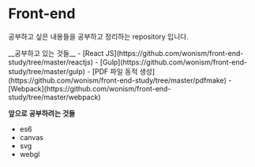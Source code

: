 # Front-end
<p>공부하고 싶은 내용들을 공부하고 정리하는 repository 입니다.</p>
__공부하고 있는 것들__
- [React JS](https://github.com/wonism/front-end-study/tree/master/reactjs)
- [Gulp](https://github.com/wonism/front-end-study/tree/master/gulp)
- [PDF 파일 동적 생성](https://github.com/wonism/front-end-study/tree/master/pdfmake)
- [Webpack](https://github.com/wonism/front-end-study/tree/master/webpack)

__앞으로 공부하려는 것들__
- es6
- canvas
- svg
- webgl

